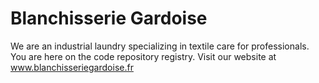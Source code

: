 # Blanchisserie Gardoise
We are an industrial laundry specializing in textile care for professionals.
You are here on the code repository registry. Visit our website at www.blanchisseriegardoise.fr
